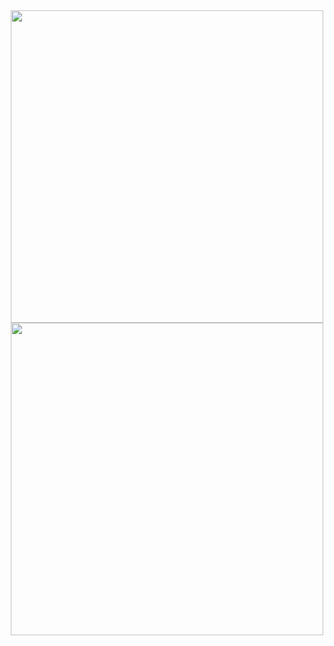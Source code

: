 <div align="center">
<img src="https://github-readme-stats.vercel.app/api?username=XuchenSun&show_icons=true&theme=merko"  height="500" width="500">
<img src="https://github-readme-stats.vercel.app/api/top-langs?username=XuchenSun&show_icons=true&count_private=true&theme=merko"  height="500" width="500">
</div>
